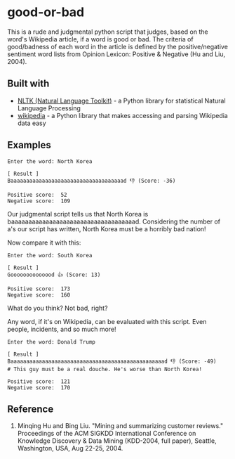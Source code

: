 # good-or-bad

This is a rude and judgmental python script that judges, based on the word's Wikipedia article, if a word is good or bad. The criteria of good/badness of each word in the article is defined by the positive/negative sentiment word lists from Opinion Lexicon: Positive & Negative (Hu and Liu, 2004).

## Built with
- [NLTK (Natural Language Toolkit)](https://github.com/nltk/nltk) - a Python library for statistical Natural Language Processing
- [wikipedia](https://pypi.python.org/pypi/wikipedia) - a Python library that makes accessing and parsing Wikipedia data easy

## Examples

    Enter the word: North Korea
    
    [ Result ]
    Baaaaaaaaaaaaaaaaaaaaaaaaaaaaaaaaaaaad 👎 (Score: -36)
    
    Positive score:  52
    Negative score:  109

Our judgmental script tells us that North Korea is baaaaaaaaaaaaaaaaaaaaaaaaaaaaaaaaaaaad. Considering the number of a's our script has written, North Korea must be a horribly bad nation!

Now compare it with this:

    Enter the word: South Korea
    
    [ Result ]
    Goooooooooooood 👍 (Score: 13)
    
    Positive score:  173
    Negative score:  160
    
What do you think? Not bad, right?

Any word, if it's on Wikipedia, can be evaluated with this script. Even people, incidents, and so much more! 

    Enter the word: Donald Trump
    
    [ Result ]
    Baaaaaaaaaaaaaaaaaaaaaaaaaaaaaaaaaaaaaaaaaaaaaaaaad 👎 (Score: -49)
    # This guy must be a real douche. He's worse than North Korea!
    
    Positive score:  121
    Negative score:  170
    
## Reference
1. Minqing Hu and Bing Liu. "Mining and summarizing customer reviews." Proceedings of the ACM SIGKDD International Conference on Knowledge Discovery & Data Mining (KDD-2004, full paper), Seattle, Washington, USA, Aug 22-25, 2004.
